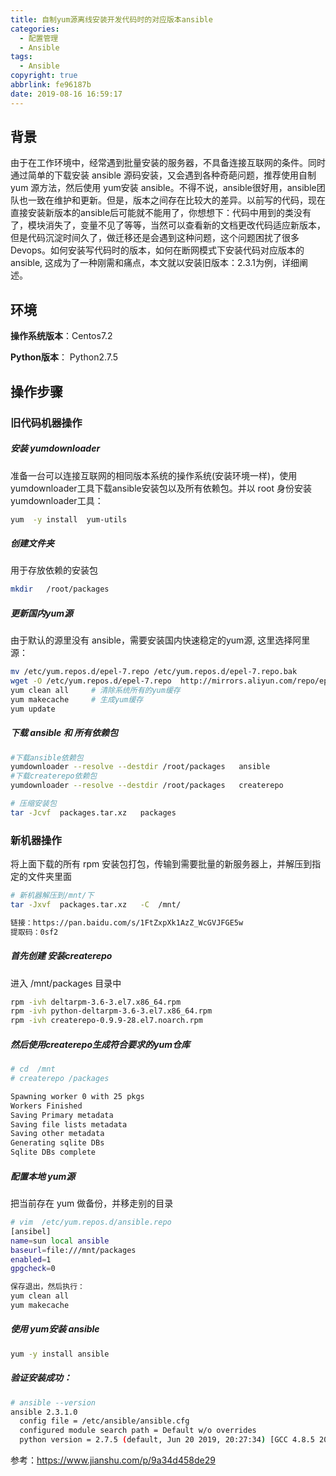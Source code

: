 ```yaml
---
title: 自制yum源离线安装开发代码时的对应版本ansible
categories:
  - 配置管理
  - Ansible
tags:
  - Ansible
copyright: true
abbrlink: fe96187b
date: 2019-08-16 16:59:17
---
```


## 背景

由于在工作环境中，经常遇到批量安装的服务器，不具备连接互联网的条件。同时通过简单的下载安装 ansible 源码安装，又会遇到各种奇葩问题，推荐使用自制 yum 源方法，然后使用 yum安装 ansible。不得不说，ansible很好用，ansible团队也一致在维护和更新。但是，版本之间存在比较大的差异。以前写的代码，现在直接安装新版本的ansible后可能就不能用了，你想想下：代码中用到的类没有了，模块消失了，变量不见了等等，当然可以查看新的文档更改代码适应新版本，但是代码沉淀时间久了，做迁移还是会遇到这种问题，这个问题困扰了很多Devops。如何安装写代码时的版本，如何在断网模式下安装代码对应版本的ansible, 这成为了一种刚需和痛点，本文就以安装旧版本：2.3.1为例，详细阐述。

<!--more-->



## 环境

**操作系统版本**：Centos7.2

**Python版本**：  Python2.7.5



## 操作步骤

### 旧代码机器操作

##### 安装 yumdownloader

准备一台可以连接互联网的相同版本系统的操作系统(安装环境一样)，使用yumdownloader工具下载ansible安装包以及所有依赖包。并以 root 身份安装 yumdownloader工具：

```bash
yum  -y install  yum-utils
```

##### 创建文件夹

用于存放依赖的安装包

```bash
mkdir   /root/packages
```

##### 更新国内yum源

由于默认的源里没有 ansible，需要安装国内快速稳定的yum源, 这里选择阿里源：

```bash
mv /etc/yum.repos.d/epel-7.repo /etc/yum.repos.d/epel-7.repo.bak
wget -O /etc/yum.repos.d/epel-7.repo  http://mirrors.aliyun.com/repo/epel-7.repo 
yum clean all     # 清除系统所有的yum缓存
yum makecache     # 生成yum缓存
yum update 
```



##### 下载 ansible 和 所有依赖包

```bash
#下载ansible依赖包
yumdownloader --resolve --destdir /root/packages   ansible
#下载createrepo依赖包
yumdownloader --resolve --destdir /root/packages   createrepo

# 压缩安装包
tar -Jcvf  packages.tar.xz   packages
```

### 新机器操作

将上面下载的所有 rpm 安装包打包，传输到需要批量的新服务器上，并解压到指定的文件夹里面

```bash
# 新机器解压到/mnt/下
tar -Jxvf  packages.tar.xz   -C  /mnt/

链接：https://pan.baidu.com/s/1FtZxpXk1AzZ_WcGVJFGE5w
提取码：0sf2
```



##### 首先创建 安装createrepo   

进入 /mnt/packages 目录中

```bash
rpm -ivh deltarpm-3.6-3.el7.x86_64.rpm
rpm -ivh python-deltarpm-3.6-3.el7.x86_64.rpm
rpm -ivh createrepo-0.9.9-28.el7.noarch.rpm
```

##### 然后使用createrepo生成符合要求的yum仓库

```bash
# cd  /mnt
# createrepo /packages

Spawning worker 0 with 25 pkgs
Workers Finished
Saving Primary metadata
Saving file lists metadata
Saving other metadata
Generating sqlite DBs
Sqlite DBs complete
```



##### 配置本地 yum源

把当前存在 yum 做备份，并移走别的目录

```bash
# vim  /etc/yum.repos.d/ansible.repo
[ansibel]
name=sun local ansible
baseurl=file:///mnt/packages
enabled=1
gpgcheck=0

保存退出，然后执行：
yum clean all
yum makecache
```



##### 使用 yum安装 ansible

```bash
yum -y install ansible
```



##### 验证安装成功：

```bash
# ansible --version
ansible 2.3.1.0
  config file = /etc/ansible/ansible.cfg
  configured module search path = Default w/o overrides
  python version = 2.7.5 (default, Jun 20 2019, 20:27:34) [GCC 4.8.5 20150623 (Red Hat 4.8.5-36)]
```

参考：https://www.jianshu.com/p/9a34d458de29

